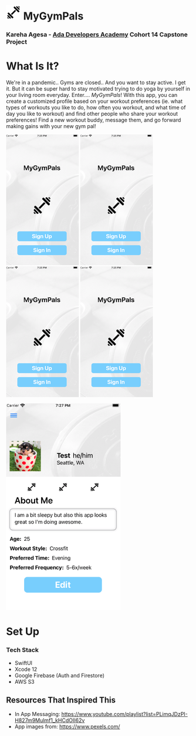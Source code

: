 # ![plot](./images/barbell-40.png) MyGymPals
### Kareha Agesa - [Ada Developers Academy](https://adadevelopersacademy.org/) Cohort 14 Capstone Project

# What Is It?
We're in a pandemic.. Gyms are closed.. And you want to stay active. I get it. But it can be super hard to stay motivated trying to do yoga by yourself in your living room everyday. Enter.... _MyGymPals_! With this app, you can create a customized profile based on your workout preferences (ie. what types of workouts you like to do, how often you workout, and what time of day you like to workout) and find other people who share your workout preferences! Find a new workout buddy, message them, and go forward making gains with your new gym pal!

![plot](./images/homeview_small.png) ![plot](./images/homeview_small.png) ![plot](./images/homeview_small.png)
![plot](./images/homeview_small.png)

![plot](./images/userprofile.png)


<!-- ![plot](./images/userprofile.png)
![plot](./images/users.png)
![plot](./images/messages.png) -->

# Set Up
### Tech Stack
- SwiftUI
- Xcode 12
- Google Firebase (Auth and Firestore)
- AWS S3

## Resources That Inspired This
- In App Messaging: https://www.youtube.com/playlist?list=PLimqJDzPI-H827m9Mulmf1_kHCdOII62v
- App images from: https://www.pexels.com/